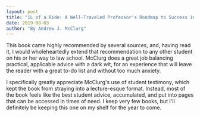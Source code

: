 ```yaml
---
layout: post
title: "1L of a Ride: A Well-Traveled Professor's Roadmap to Success in the First Year of Law School"
date: 2019-08-03
author: "By Andrew J. McClurg"
---
```


This book came highly recommended by several sources, and, having read it, I would wholeheartedly extend that recommendation to any other student on his or her way to law school. McClurg does a great job balancing practical, applicable advice with a dark wit, for an experience that will leave the reader with a great to-do list and without too much anxiety.

I specifically greatly appreciate McClurg's use of student testimony, which kept the book from straying into a lecture-esque format. Instead, most of the book feels like the best student advice, accumulated, and put into pages that can be accessed in times of need. I keep very few books, but I'll definitely be keeping this one on my shelf for the year to come.
